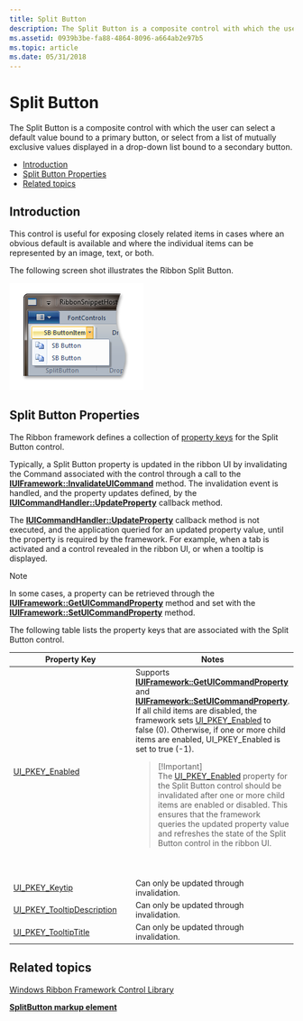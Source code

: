 ```yaml
---
title: Split Button
description: The Split Button is a composite control with which the user can select a default value bound to a primary button, or select from a list of mutually exclusive values displayed in a drop-down list bound to a secondary button.
ms.assetid: 0939b3be-fa88-4864-8096-a664ab2e97b5
ms.topic: article
ms.date: 05/31/2018
---
```


# Split Button

The Split Button is a composite control with which the user can select a default value bound to a primary button, or select from a list of mutually exclusive values displayed in a drop-down list bound to a secondary button.

-   [Introduction](#introduction)
-   [Split Button Properties](#split-button-properties)
-   [Related topics](#related-topics)

## Introduction

This control is useful for exposing closely related items in cases where an obvious default is available and where the individual items can be represented by an image, text, or both.

The following screen shot illustrates the Ribbon Split Button.

![screen shot of a splitbutton control in a sample ribbon.](images/controls/splitbutton.png)

## Split Button Properties

The Ribbon framework defines a collection of [property keys](windowsribbon-reference-properties.md) for the Split Button control.

Typically, a Split Button property is updated in the ribbon UI by invalidating the Command associated with the control through a call to the [**IUIFramework::InvalidateUICommand**](https://docs.microsoft.com/windows/desktop/api/uiribbon/nf-uiribbon-iuiframework-invalidateuicommand) method. The invalidation event is handled, and the property updates defined, by the [**IUICommandHandler::UpdateProperty**](https://docs.microsoft.com/windows/desktop/api/uiribbon/nf-uiribbon-iuicommandhandler-updateproperty) callback method.

The [**IUICommandHandler::UpdateProperty**](https://docs.microsoft.com/windows/desktop/api/uiribbon/nf-uiribbon-iuicommandhandler-updateproperty) callback method is not executed, and the application queried for an updated property value, until the property is required by the framework. For example, when a tab is activated and a control revealed in the ribbon UI, or when a tooltip is displayed.

> [!Note]  
> In some cases, a property can be retrieved through the [**IUIFramework::GetUICommandProperty**](https://docs.microsoft.com/windows/desktop/api/uiribbon/nf-uiribbon-iuiframework-getuicommandproperty) method and set with the [**IUIFramework::SetUICommandProperty**](https://docs.microsoft.com/windows/desktop/api/uiribbon/nf-uiribbon-iuiframework-setuicommandproperty) method.

 

The following table lists the property keys that are associated with the Split Button control.



<table>
<colgroup>
<col style="width: 50%" />
<col style="width: 50%" />
</colgroup>
<thead>
<tr class="header">
<th>Property Key</th>
<th>Notes</th>
</tr>
</thead>
<tbody>
<tr class="odd">
<td><a href="windowsribbon-reference-properties-uipkey-enabled.md">UI_PKEY_Enabled</a></td>
<td>Supports <a href="https://docs.microsoft.com/windows/desktop/api/uiribbon/nf-uiribbon-iuiframework-getuicommandproperty"><strong>IUIFramework::GetUICommandProperty</strong></a> and <a href="https://docs.microsoft.com/windows/desktop/api/uiribbon/nf-uiribbon-iuiframework-setuicommandproperty"><strong>IUIFramework::SetUICommandProperty</strong></a>.<br/> If all child items are disabled, the framework sets <a href="windowsribbon-reference-properties-uipkey-enabled.md">UI_PKEY_Enabled</a> to false (0). Otherwise, if one or more child items are enabled, UI_PKEY_Enabled is set to true (-1).
<blockquote>
[!Important]<br />
The <a href="windowsribbon-reference-properties-uipkey-enabled.md">UI_PKEY_Enabled</a> property for the Split Button control should be invalidated after one or more child items are enabled or disabled. This ensures that the framework queries the updated property value and refreshes the state of the Split Button control in the ribbon UI.
</blockquote>
<br/> <br/></td>
</tr>
<tr class="even">
<td><a href="windowsribbon-reference-properties-uipkey-keytip.md">UI_PKEY_Keytip</a></td>
<td>Can only be updated through invalidation.</td>
</tr>
<tr class="odd">
<td><a href="windowsribbon-reference-properties-uipkey-tooltipdescription.md">UI_PKEY_TooltipDescription</a></td>
<td>Can only be updated through invalidation.</td>
</tr>
<tr class="even">
<td><a href="windowsribbon-reference-properties-uipkey-tooltiptitle.md">UI_PKEY_TooltipTitle</a></td>
<td>Can only be updated through invalidation.</td>
</tr>
</tbody>
</table>



 

## Related topics

<dl> <dt>

[Windows Ribbon Framework Control Library](windowsribbon-controls-entry.md)
</dt> <dt>

[**SplitButton markup element**](windowsribbon-element-splitbutton.md)
</dt> </dl>

 

 





